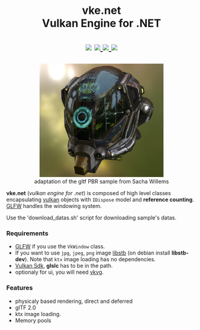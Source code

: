 <h1 align="center">
    vke.net
    <br>  
    Vulkan Engine for .NET
    <br>  
<p align="center">
  <a href="https://www.nuget.org/packages/vke"><img src="https://buildstats.info/nuget/vke"></a>
  <a href="https://travis-ci.org/jpbruyere/vke.net">
      <img src="https://travis-ci.org/jpbruyere/vke.net.svg?branch=master">
  </a>
  <a href="https://ci.appveyor.com/project/jpbruyere/vke-net">
	<img src="https://img.shields.io/appveyor/ci/jpbruyere/vke-net?label=Windows&logo=appveyor&logoColor=lightgrey">
  </a>
  <a href="https://www.paypal.me/GrandTetraSoftware">
    <img src="https://img.shields.io/badge/Donate-PayPal-green.svg">
  </a>
</p>
</h1>

<p align="center">
  <a href="https://github.com/jpbruyere/vke.net/blob/master/samples/pbr/screenshot.png">
    <kbd><img src="https://raw.githubusercontent.com/jpbruyere/vke.net/master/samples/pbr/screenshot.png" height="300"></kbd>
  </a>
   <br>adaptation of the gltf PBR sample from Sacha Willems</br>
</p>

**vke.net** (_vulkan engine for .net_) is composed of high level classes encapsulating [vulkan]() objects with `IDispose` model and **reference counting**. [GLFW](https://www.glfw.org/)  handles the windowing system.



Use the 'download_datas.sh' script for downloading sample's datas.

### Requirements
- [GLFW](https://www.glfw.org/) if you use the `VkWindow` class.
- If you want to use `jpg`, `jpeg`, `png` image [libstb](https://github.com/nothings/stb) (on debian install **libstb-dev**). Note that `ktx` image loading has no dependencies.
- [Vulkan Sdk](https://www.lunarg.com/vulkan-sdk/), **glslc** has to be in the path.
- optionaly for ui, you will need [vkvg](https://github.com/jpbruyere/vkvg).

### Features

- physicaly based rendering, direct and deferred
- glTF 2.0
- ktx image loading.
- Memory pools


